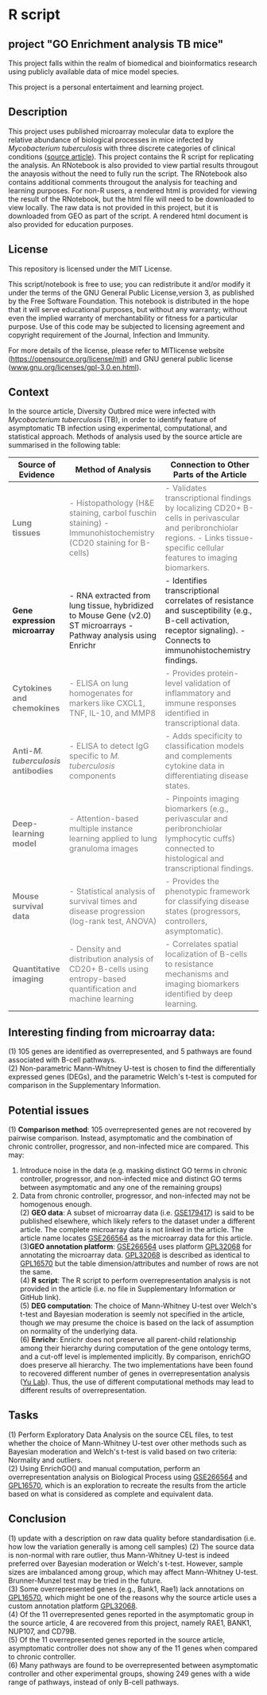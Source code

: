# R script

## project "GO Enrichment analysis TB mice"
This project falls within the realm of biomedical and bioinformatics research using publicly available data of mice model species.

This project is a personal entertaiment and learning project.

## Description
This project uses published microarray molecular data to explore the relative abundance of biological processes in mice infected by *Mycobacterium tuberculosis* with three discrete categories of clinical conditions ([source article](https://pubmed.ncbi.nlm.nih.gov/38899881/)). 
This project contains the R script for replicating the analysis. 
An RNotebook is also provided to view partial results througout the anayosis without the need to fully run the script. The RNotebook also contains additional comments througout the analysis for teaching and learning purposes. 
For non-R users, a rendered html is provided for viewing the result of the RNotebook, but the html file will need to be downloaded to view locally. 
The raw data is not provided in this project, but it is downloaded from GEO as part of the script. 
A rendered html document is also provided for education purposes.

## License
This repository is licensed under the MIT License.

This script/notebook is free to use; you can redistribute it and/or modify it under the terms of the GNU General Public License,version 3, as published by the Free Software Foundation.
This notebook is distributed in the hope that it will serve educational purposes, but without any warranty; without even the implied warranty of merchantability or fitness for a particular purpose. 
Use of this code may be subjected to licensing agreement and copyright requirement of the Journal, Infection and Immunity.

For more details of the license, please refer to MITlicense website (https://opensource.org/license/mit) and GNU general public license (www.gnu.org/licenses/gpl-3.0.en.html).

## Context
In the source article, Diversity Outbred mice were infected with *Mycobacterium tuberculosis* (TB), in order to identify feature of asymptomatic TB infection using experimental, computational, and statistical approach.
Methods of analysis used by the source article are summarised in the following table:

| **Source of Evidence**                                        | **Method of Analysis**                                                                                                                 | **Connection to Other Parts of the Article**                                                                                                                                                             |
| ------------------------------------------------------------- | -------------------------------------------------------------------------------------------------------------------------------------- | -------------------------------------------------------------------------------------------------------------------------------------------------------------------------------------------------------- |
| <span style="color:grey;">**Lung tissues**                    | <span style="color:grey;">- Histopathology (H&E staining, carbol fuschin staining) - Immunohistochemistry (CD20 staining for B-cells)  | <span style="color:grey;">- Validates transcriptional findings by localizing CD20+ B-cells in perivascular and peribronchiolar regions. - Links tissue-specific cellular features to imaging biomarkers. |
| **Gene expression microarray**                                | - RNA extracted from lung tissue, hybridized to Mouse Gene (v2.0) ST microarrays - Pathway analysis  using Enrichr                     | - Identifies transcriptional correlates of resistance and susceptibility (e.g., B-cell activation, receptor signaling). - Connects to immunohistochemistry findings.                                     |
| <span style="color:grey;">**Cytokines and chemokines**        | <span style="color:grey;">- ELISA on lung homogenates for markers like CXCL1, TNF, IL-10, and MMP8                                     | <span style="color:grey;">- Provides protein-level validation of inflammatory and immune responses identified in transcriptional data.                                                                   |
| <span style="color:grey;">**Anti-*M. tuberculosis* antibodies** | <span style="color:grey;">- ELISA to detect IgG specific to *M. tuberculosis* components                                                 | <span style="color:grey;">- Adds specificity to classification models and complements cytokine data in differentiating disease states.                                                                   |
| <span style="color:grey;">**Deep-learning model**             | <span style="color:grey;">- Attention-based multiple instance learning applied to lung granuloma images                                | <span style="color:grey;">- Pinpoints imaging biomarkers (e.g., perivascular and peribronchiolar lymphocytic cuffs) connected to histological and transcriptional findings.                              |
| <span style="color:grey;">**Mouse survival data**             | <span style="color:grey;">- Statistical analysis of survival times and disease progression (log-rank test, ANOVA)                      | <span style="color:grey;">- Provides the phenotypic framework for classifying disease states (progressors, controllers, asymptomatic).                                                                   |
| <span style="color:grey;">**Quantitative imaging**            | <span style="color:grey;">- Density and distribution analysis of CD20+ B-cells using entropy-based quantification and machine learning | <span style="color:grey;">- Correlates spatial localization of B-cells to resistance mechanisms and imaging biomarkers identified by deep learning.                                                      |

## Interesting finding from microarray data:
(1) 105 genes are identified as overrepresented, and 5 pathways are found associated with B-cell pathways.<br>
(2) Non-parametric Mann-Whitney U-test is chosen to find the differentially expressed genes (DEGs), and the parametric Welch's t-test is computed for comparison in the Supplementary Information.<br>

## Potential issues
 (1) **Comparison method**: 105 overrepresented genes are not recovered by pairwise comparison. Instead, asymptomatic and the combination of chronic controller, progressor, and non-infected mice are compared. This may:<br>
   1) Introduce noise in the data (e.g. masking distinct GO terms in chronic controller, progressor, and non-infected mice and distinct GO terms between asymptomatic and any one of the remaining groups)<br>
   2) Data from chronic controller, progressor, and non-infected may not be homogenous enough.<br>
 (2) **GEO data**: A subset of microarray data (i.e. [GSE179417]()) is said to be published elsewhere, which likely refers to the dataset under a different article. The complete microarray data is not linked in the article. The article name locates [GSE266564](https://www.ncbi.nlm.nih.gov/geo/query/acc.cgi?acc=GSE266564) as the microarray data for this article. <br>
 (3)**GEO annotation platform**:  [GSE266564](https://www.ncbi.nlm.nih.gov/geo/query/acc.cgi?acc=GSE266564) uses platform [GPL32068](https://www.ncbi.nlm.nih.gov/geo/query/acc.cgi?acc=GPL32068) for annotating the microarray data. [GPL32068](https://www.ncbi.nlm.nih.gov/geo/query/acc.cgi?acc=GPL32068) is described as identical to [GPL16570](https://www.ncbi.nlm.nih.gov/geo/query/acc.cgi?acc=GPL16570) but the table dimension/attributes and number of rows are not the same.<br>
 (4) **R script**: The R script to perform overrepresentation analysis is not provided in the article (i.e. no file in Supplementary Information or GitHub link).<br>
 (5) **DEG computation**: The choice of Mann-Whitney U-test over Welch's t-test and Bayesian moderation is seemly not specified in the article, though we may presume the choice is based on the lack of assumption on normality of the underlying data.<br>
 (6) **Enrichr**: Enrichr does not preserve all parent-child relationship among their hierarchy during computation of the gene ontology terms, and a cut-off level is implemented implicitly. By comparison, enrichGO does preserve all hierarchy. The two implementations have been found to recovered different number of genes in overrepresentation analysis ([Yu Lab](https://mp.weixin.qq.com/s/6lSsg2WMEK2btwve-9C2rA)). Thus, the use of different computational methods may lead to different results of overrepresentation.<br>

## Tasks
 (1) Perform Exploratory Data Analysis on the source CEL files, to test whether the choice of Mann-Whitney U-test over other methods such as Bayesian moderation and Welch's t-test is valid based on two criteria: Normality and outliers. <br>
 (2) Using EnrichGO() and manual computation, perform an overrepresentation analysis on Biological Process using [GSE266564](https://www.ncbi.nlm.nih.gov/geo/query/acc.cgi?acc=GSE266564) and [GPL16570](https://www.ncbi.nlm.nih.gov/geo/query/acc.cgi?acc=GPL16570), which is an exploration to recreate the results from the article based on what is considered as complete and equivalent data.<br>

 ## Conclusion
 (1) update with a description on raw data quality before standardisation (i.e. how low the variation generally is among cell samples)
 (2) The source data is non-normal with rare outlier, thus Mann-Whitney U-test is indeed preferred over Bayesian moderation or Welch's t-test. However, sample sizes are imbalanced among group, which may affect Mann-Whitney U-test. Brunner-Munzel test may be tried in the future.<br>
 (3) Some overrepresented genes (e.g., Bank1, Rae1) lack annotations on [GPL16570](https://www.ncbi.nlm.nih.gov/geo/query/acc.cgi?acc=GPL16570), which might be one of the reasons why the source article uses a custom annotation platform [GPL32068](https://www.ncbi.nlm.nih.gov/geo/query/acc.cgi?acc=GPL32068). <br>
 (4) Of the 11 overrepresented genes reported in the asymptomatic group in the source article, 4 are recovered from this project, namely RAE1, BANK1, NUP107, and CD79B.<br>
 (5) Of the 11 overrepresented genes reported in the source article, asymptomatic controller does not show any of the 11 genes when compared to chronic controller.<br>
 (6) Many pathways are found to be overrepresented between asymptomatic controller and other experimental groups, showing 249 genes with a wide range of pathways, instead of only B-cell pathways.<br>

